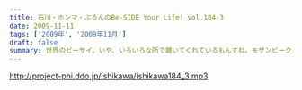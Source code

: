 ```yaml
---
title: 石川・ホンマ・ぶるんのBe-SIDE Your Life! vol.184-3
date: 2009-11-11
tags: ['2009年', '2009年11月']
draft: false
summary: 世界のビーサイ。いや、いろいろな所で聴いてくれているもんすね。モザンビーク土産には感謝！！NAMAE
---
```


http://project-phi.ddo.jp/ishikawa/ishikawa184_3.mp3
